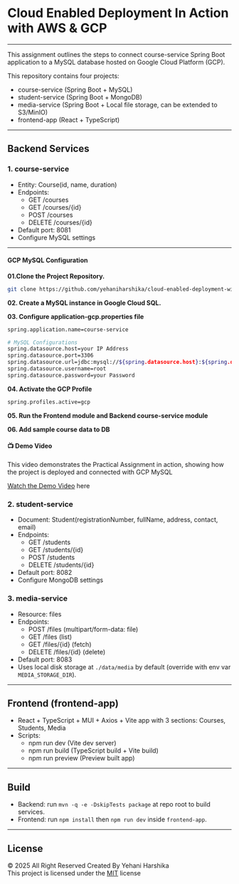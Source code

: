 # Cloud Enabled Deployment In Action with AWS & GCP

---

This assignment outlines the steps to connect course-service Spring Boot application to a MySQL database hosted on Google Cloud Platform (GCP).

This repository contains four projects:

- course-service (Spring Boot + MySQL)
- student-service (Spring Boot + MongoDB)
- media-service (Spring Boot + Local file storage, can be extended to S3/MinIO)
- frontend-app (React + TypeScript)

---

## Backend Services

### 1. course-service
- Entity: Course(id, name, duration)
- Endpoints:
  - GET /courses
  - GET /courses/{id}
  - POST /courses
  - DELETE /courses/{id}
- Default port: 8081
- Configure MySQL settings

---

#### GCP MySQL Configuration

**01.Clone the Project Repository.**
```sh
git clone https://github.com/yehaniharshika/cloud-enabled-deployment-with-gcp-practical-assignment.git
```

**02. Create a MySQL instance in Google Cloud SQL.**

**03. Configure application-gcp.properties file**
```sh
spring.application.name=course-service

# MySQL Configurations
spring.datasource.host=your IP Address
spring.datasource.port=3306
spring.datasource.url=jdbc:mysql://${spring.datasource.host}:${spring.datasource.port}/eca_courses?createDatabaseIfNotExist=true
spring.datasource.username=root
spring.datasource.password=your Password
```
**04. Activate the GCP Profile**
```sh
spring.profiles.active=gcp
```

**05. Run the Frontend module and Backend course-service module**

**06. Add sample course data to DB**

#### 📺 Demo Video
This video demonstrates the Practical Assignment in action, showing how the project is deployed and connected with GCP MySQL

[Watch the Demo Video](https://drive.google.com/drive/folders/19hdMuU_gznUOYT4QjVscdT5nv807NOGG?usp=drive_link) here

### 2. student-service
- Document: Student(registrationNumber, fullName, address, contact, email)
- Endpoints:
  - GET /students
  - GET /students/{id}
  - POST /students
  - DELETE /students/{id}
- Default port: 8082
- Configure MongoDB settings

### 3. media-service
- Resource: files
- Endpoints:
  - POST /files (multipart/form-data: file)
  - GET /files (list)
  - GET /files/{id} (fetch)
  - DELETE /files/{id} (delete)
- Default port: 8083
- Uses local disk storage at `./data/media` by default (override with env var `MEDIA_STORAGE_DIR`).

---

## Frontend (frontend-app)
- React + TypeScript + MUI + Axios + Vite app with 3 sections: Courses, Students, Media
- Scripts:
  - npm run dev (Vite dev server)
  - npm run build (TypeScript build + Vite build)
  - npm run preview (Preview built app)

---

## Build

- Backend: run `mvn -q -e -DskipTests package` at repo root to build services.
- Frontend: run `npm install` then `npm run dev` inside `frontend-app`.

---

## License
© 2025 All Right Reserved Created By Yehani Harshika
<br/>
This project is licensed under the [MIT](License.txt) license
